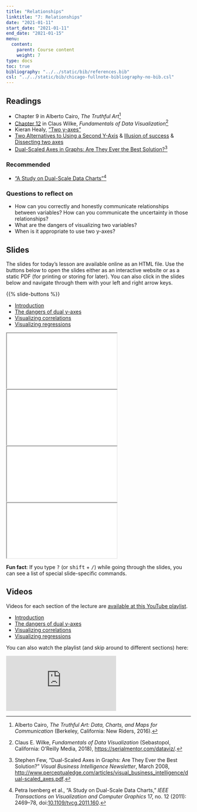 ```yaml
---
title: "Relationships"
linktitle: "7: Relationships"
date: "2021-01-11"
start_date: "2021-01-11"
end_date: "2021-01-15"
menu:
  content:
    parent: Course content
    weight: 7
type: docs
toc: true
bibliography: "../../static/bib/references.bib"
csl: "../../static/bib/chicago-fullnote-bibliography-no-bib.csl"
---
```


## Readings

-   <i class="fas fa-book"></i> Chapter 9 in Alberto Cairo, *The Truthful Art*[^1]
-   <i class="fas fa-book"></i> [Chapter 12](https://serialmentor.com/dataviz/visualizing-associations.html) in Claus Wilke, *Fundamentals of Data Visualization*[^2]
-   <i class="fas fa-external-link-square-alt"></i> Kieran Healy, [“Two y-axes”](https://kieranhealy.org/blog/archives/2016/01/16/two-y-axes/)
-   <i class="fas fa-external-link-square-alt"></i> [Two Alternatives to Using a Second Y-Axis](http://stephanieevergreen.com/two-alternatives-to-using-a-second-y-axis/) & [Illusion of success](http://junkcharts.typepad.com/junk_charts/2006/06/illusion_of_suc.html) & [Dissecting two axes](http://junkcharts.typepad.com/junk_charts/2006/01/dissecting_two_.html)
-   <i class="fas fa-external-link-square-alt"></i> [Dual-Scaled Axes in Graphs: Are They Ever the Best Solution?](http://www.perceptualedge.com/articles/visual_business_intelligence/dual-scaled_axes.pdf)[^3]

### Recommended

-   <i class="far fa-file-pdf"></i> [“A Study on Dual-Scale Data Charts”](https://www.lri.fr/~isenberg/publications/papers/Isenberg_2011_ASO.pdf)[^4]

### Questions to reflect on

-   How can you correctly and honestly communicate relationships between variables? How can you communicate the uncertainty in those relationships?
-   What are the dangers of visualizing two variables?
-   When is it appropriate to use two y-axes?

## Slides

The slides for today’s lesson are available online as an HTML file. Use the buttons below to open the slides either as an interactive website or as a static PDF (for printing or storing for later). You can also click in the slides below and navigate through them with your left and right arrow keys.

{{% slide-buttons %}}

<ul class="nav nav-tabs" id="slide-tabs" role="tablist">
<li class="nav-item">
<a class="nav-link active" id="introduction-tab" data-toggle="tab" href="#introduction" role="tab" aria-controls="introduction" aria-selected="true">Introduction</a>
</li>
<li class="nav-item">
<a class="nav-link" id="the-dangers-of-dual-yaxes-tab" data-toggle="tab" href="#the-dangers-of-dual-yaxes" role="tab" aria-controls="the-dangers-of-dual-yaxes" aria-selected="false">The dangers of dual y-axes</a>
</li>
<li class="nav-item">
<a class="nav-link" id="visualizing-correlations-tab" data-toggle="tab" href="#visualizing-correlations" role="tab" aria-controls="visualizing-correlations" aria-selected="false">Visualizing correlations</a>
</li>
<li class="nav-item">
<a class="nav-link" id="visualizing-regressions-tab" data-toggle="tab" href="#visualizing-regressions" role="tab" aria-controls="visualizing-regressions" aria-selected="false">Visualizing regressions</a>
</li>
</ul>

<div id="slide-tabs" class="tab-content">

<div id="introduction" class="tab-pane fade show active" role="tabpanel" aria-labelledby="introduction-tab">

<div class="embed-responsive embed-responsive-16by9">

<iframe class="embed-responsive-item" src="/slides/07-slides.html#1">
</iframe>

</div>

</div>

<div id="the-dangers-of-dual-yaxes" class="tab-pane fade" role="tabpanel" aria-labelledby="the-dangers-of-dual-yaxes-tab">

<div class="embed-responsive embed-responsive-16by9">

<iframe class="embed-responsive-item" src="/slides/07-slides.html#dual-y-axes">
</iframe>

</div>

</div>

<div id="visualizing-correlations" class="tab-pane fade" role="tabpanel" aria-labelledby="visualizing-correlations-tab">

<div class="embed-responsive embed-responsive-16by9">

<iframe class="embed-responsive-item" src="/slides/07-slides.html#correlations">
</iframe>

</div>

</div>

<div id="visualizing-regressions" class="tab-pane fade" role="tabpanel" aria-labelledby="visualizing-regressions-tab">

<div class="embed-responsive embed-responsive-16by9">

<iframe class="embed-responsive-item" src="/slides/07-slides.html#regression">
</iframe>

</div>

</div>

</div>

<div class="fyi">

**Fun fact**: If you type <kbd>?</kbd> (or <kbd>shift</kbd> + <kbd>/</kbd>) while going through the slides, you can see a list of special slide-specific commands.

</div>

## Videos

Videos for each section of the lecture are [available at this YouTube playlist](https://www.youtube.com/playlist?list=PLS6tnpTr39sGarIxAwCcmheAoKaLRGy1j).

-   [Introduction](https://www.youtube.com/watch?v=GnsuXEI3KoI&list=PLS6tnpTr39sGarIxAwCcmheAoKaLRGy1j)
-   [The dangers of dual y-axes](https://www.youtube.com/watch?v=fhlbFgo5UQU&list=PLS6tnpTr39sGarIxAwCcmheAoKaLRGy1j)
-   [Visualizing correlations](https://www.youtube.com/watch?v=emMc3qtw3z0&list=PLS6tnpTr39sGarIxAwCcmheAoKaLRGy1j)
-   [Visualizing regressions](https://www.youtube.com/watch?v=FsnM8e6P71g&list=PLS6tnpTr39sGarIxAwCcmheAoKaLRGy1j)

You can also watch the playlist (and skip around to different sections) here:

<div class="embed-responsive embed-responsive-16by9">

<iframe class="embed-responsive-item" src="https://www.youtube.com/embed/playlist?list=PLS6tnpTr39sGarIxAwCcmheAoKaLRGy1j" frameborder="0" allow="accelerometer; autoplay; encrypted-media; gyroscope; picture-in-picture" allowfullscreen>
</iframe>

</div>

[^1]: Alberto Cairo, *The Truthful Art: Data, Charts, and Maps for Communication* (Berkeley, California: New Riders, 2016).

[^2]: Claus E. Wilke, *Fundamentals of Data Visualization* (Sebastopol, California: O’Reilly Media, 2018), <https://serialmentor.com/dataviz/>.

[^3]: Stephen Few, “Dual-Scaled Axes in Graphs: Are They Ever the Best Solution?” *Visual Business Intelligence Newsletter*, March 2008, <http://www.perceptualedge.com/articles/visual_business_intelligence/dual-scaled_axes.pdf>.

[^4]: Petra Isenberg et al., “A Study on Dual-Scale Data Charts,” *IEEE Transactions on Visualization and Computer Graphics* 17, no. 12 (2011): 2469–78, doi:[10.1109/tvcg.2011.160](https://doi.org/10.1109/tvcg.2011.160).
